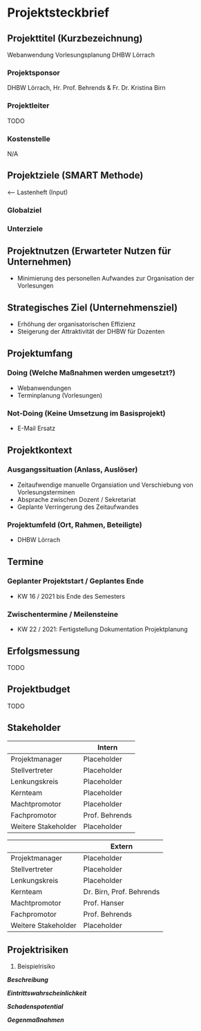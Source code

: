 # Projektsteckbrief

## Projekttitel (Kurzbezeichnung)

Webanwendung Vorlesungsplanung DHBW Lörrach

### Projektsponsor

DHBW Lörrach, Hr. Prof. Behrends & Fr. Dr. Kristina Birn

### Projektleiter

TODO

### Kostenstelle

N/A

## Projektziele (SMART Methode)

<-- Lastenheft (Input)

### Globalziel

### Unterziele

## Projektnutzen (Erwarteter Nutzen für Unternehmen)

- Minimierung des personellen Aufwandes zur Organisation der Vorlesungen

## Strategisches Ziel (Unternehmensziel)

- Erhöhung der organisatorischen Effizienz
- Steigerung der Attraktivität der DHBW für Dozenten

## Projektumfang

### Doing (Welche Maßnahmen werden umgesetzt?)

- Webanwendungen
- Terminplanung (Vorlesungen)

### Not-Doing (Keine Umsetzung im Basisprojekt)

- E-Mail Ersatz

## Projektkontext

### Ausgangssituation (Anlass, Auslöser)

- Zeitaufwendige manuelle Organsiation und Verschiebung von Vorlesungsterminen
- Absprache zwischen Dozent / Sekretariat
- Geplante Verringerung des Zeitaufwandes

### Projektumfeld (Ort, Rahmen, Beteiligte)

- DHBW Lörrach

## Termine

### Geplanter Projektstart / Geplantes Ende

- KW 16 / 2021 bis Ende des Semesters

### Zwischentermine / Meilensteine

- KW 22 / 2021: Fertigstellung Dokumentation Projektplanung

## Erfolgsmessung

TODO

## Projektbudget

TODO

## Stakeholder

|                      | Intern        |
| -------------------- | ------------- |
| Projektmanager       | Placeholder   |
| Stellvertreter       | Placeholder   |
| Lenkungskreis        | Placeholder   |
| Kernteam             | Placeholder   |
| Machtpromotor        | Placeholder   |
| Fachpromotor         | Prof. Behrends|
| Weitere Stakeholder  | Placeholder   |

|                      | Extern        |
| -------------------- | ------------- |
| Projektmanager       | Placeholder   |
| Stellvertreter       | Placeholder   |
| Lenkungskreis        | Placeholder   |
| Kernteam             | Dr. Birn, Prof. Behrends   |
| Machtpromotor        | Prof. Hanser  |
| Fachpromotor         | Prof. Behrends|
| Weitere Stakeholder  | Placeholder   |

## Projektrisiken

1. Beispielrisiko

***Beschreibung***

***Eintrittswahrscheinlichkeit***

***Schadenspotential***

***Gegenmaßnahmen***
